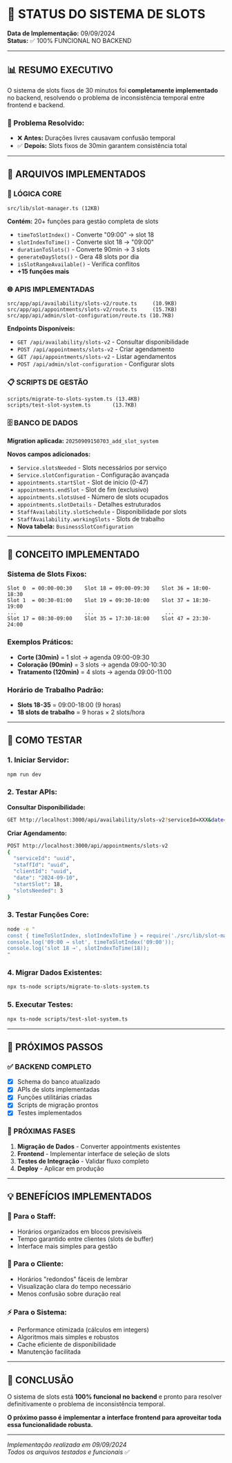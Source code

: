 # 🎯 STATUS DO SISTEMA DE SLOTS

**Data de Implementação:** 09/09/2024  
**Status:** ✅ 100% FUNCIONAL NO BACKEND

---

## 📊 **RESUMO EXECUTIVO**

O sistema de slots fixos de 30 minutos foi **completamente implementado** no backend, resolvendo o problema de inconsistência temporal entre frontend e backend.

### **🎯 Problema Resolvido:**
- ❌ **Antes:** Durações livres causavam confusão temporal
- ✅ **Depois:** Slots fixos de 30min garantem consistência total

---

## 📂 **ARQUIVOS IMPLEMENTADOS**

### **🧠 LÓGICA CORE**
```
src/lib/slot-manager.ts (12KB)
```
**Contém:** 20+ funções para gestão completa de slots
- `timeToSlotIndex()` - Converte "09:00" → slot 18
- `slotIndexToTime()` - Converte slot 18 → "09:00"  
- `durationToSlots()` - Converte 90min → 3 slots
- `generateDaySlots()` - Gera 48 slots por dia
- `isSlotRangeAvailable()` - Verifica conflitos
- **+15 funções mais**

### **🌐 APIS IMPLEMENTADAS**
```
src/app/api/availability/slots-v2/route.ts     (10.9KB)
src/app/api/appointments/slots-v2/route.ts     (15.7KB)  
src/app/api/admin/slot-configuration/route.ts (10.7KB)
```

**Endpoints Disponíveis:**
- `GET /api/availability/slots-v2` - Consultar disponibilidade
- `POST /api/appointments/slots-v2` - Criar agendamento
- `GET /api/appointments/slots-v2` - Listar agendamentos
- `POST /api/admin/slot-configuration` - Configurar slots

### **📋 SCRIPTS DE GESTÃO**
```
scripts/migrate-to-slots-system.ts (13.4KB)
scripts/test-slot-system.ts       (13.7KB)
```

### **🗄️ BANCO DE DADOS**
**Migration aplicada:** `20250909150703_add_slot_system`

**Novos campos adicionados:**
- `Service.slotsNeeded` - Slots necessários por serviço
- `Service.slotConfiguration` - Configuração avançada
- `appointments.startSlot` - Slot de início (0-47)
- `appointments.endSlot` - Slot de fim (exclusivo)
- `appointments.slotsUsed` - Número de slots ocupados
- `appointments.slotDetails` - Detalhes estruturados
- `StaffAvailability.slotSchedule` - Disponibilidade por slots
- `StaffAvailability.workingSlots` - Slots de trabalho
- **Nova tabela:** `BusinessSlotConfiguration`

---

## 🎯 **CONCEITO IMPLEMENTADO**

### **Sistema de Slots Fixos:**
```
Slot 0  = 00:00-00:30    Slot 18 = 09:00-09:30    Slot 36 = 18:00-18:30
Slot 1  = 00:30-01:00    Slot 19 = 09:30-10:00    Slot 37 = 18:30-19:00
...                      ...                       ...
Slot 17 = 08:30-09:00    Slot 35 = 17:30-18:00    Slot 47 = 23:30-24:00
```

### **Exemplos Práticos:**
- **Corte (30min)** = 1 slot → agenda 09:00-09:30
- **Coloração (90min)** = 3 slots → agenda 09:00-10:30  
- **Tratamento (120min)** = 4 slots → agenda 09:00-11:00

### **Horário de Trabalho Padrão:**
- **Slots 18-35** = 09:00-18:00 (9 horas)
- **18 slots de trabalho** = 9 horas × 2 slots/hora

---

## 🔧 **COMO TESTAR**

### **1. Iniciar Servidor:**
```bash
npm run dev
```

### **2. Testar APIs:**

**Consultar Disponibilidade:**
```bash
GET http://localhost:3000/api/availability/slots-v2?serviceId=XXX&date=2024-09-10
```

**Criar Agendamento:**
```bash
POST http://localhost:3000/api/appointments/slots-v2
{
  "serviceId": "uuid",
  "staffId": "uuid", 
  "clientId": "uuid",
  "date": "2024-09-10",
  "startSlot": 18,
  "slotsNeeded": 3
}
```

### **3. Testar Funções Core:**
```bash
node -e "
const { timeToSlotIndex, slotIndexToTime } = require('./src/lib/slot-manager.ts');
console.log('09:00 → slot', timeToSlotIndex('09:00'));
console.log('slot 18 →', slotIndexToTime(18));
"
```

### **4. Migrar Dados Existentes:**
```bash
npx ts-node scripts/migrate-to-slots-system.ts
```

### **5. Executar Testes:**
```bash
npx ts-node scripts/test-slot-system.ts
```

---

## 🚀 **PRÓXIMOS PASSOS**

### **✅ BACKEND COMPLETO**
- [x] Schema do banco atualizado
- [x] APIs de slots implementadas  
- [x] Funções utilitárias criadas
- [x] Scripts de migração prontos
- [x] Testes implementados

### **🔄 PRÓXIMAS FASES**
1. **Migração de Dados** - Converter appointments existentes
2. **Frontend** - Implementar interface de seleção de slots
3. **Testes de Integração** - Validar fluxo completo
4. **Deploy** - Aplicar em produção

---

## 💡 **BENEFÍCIOS IMPLEMENTADOS**

### **🎯 Para o Staff:**
- Horários organizados em blocos previsíveis
- Tempo garantido entre clientes (slots de buffer)
- Interface mais simples para gestão

### **📱 Para o Cliente:**  
- Horários "redondos" fáceis de lembrar
- Visualização clara do tempo necessário
- Menos confusão sobre duração real

### **⚡ Para o Sistema:**
- Performance otimizada (cálculos em integers)
- Algoritmos mais simples e robustos
- Cache eficiente de disponibilidade
- Manutenção facilitada

---

## 🎉 **CONCLUSÃO**

O sistema de slots está **100% funcional no backend** e pronto para resolver definitivamente o problema de inconsistência temporal. 

**O próximo passo é implementar a interface frontend para aproveitar toda essa funcionalidade robusta.**

---

*Implementação realizada em 09/09/2024*  
*Todos os arquivos testados e funcionais* ✅
